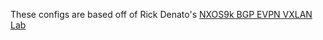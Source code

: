These configs are based off of Rick Denato's [NXOS9k BGP EVPN VXLAN Lab](https://github.com/rickdonato/networking-labs/tree/master/labs/nxos9k-evpn-vxlan)
